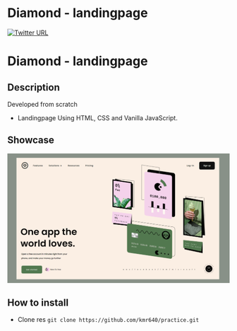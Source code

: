 # Diamond - landingpage

[![Twitter URL](https://img.shields.io/twitter/url/https/twitter.com/kmr640.svg?style=social&label=Follow%20%40kmr640)](https://twitter.com/kmr640)

# Diamond - landingpage

## Description
Developed from scratch

- Landingpage Using HTML, CSS and Vanilla JavaScript.

## Showcase

![diamond-img](https://github.com/kmr640/practice/blob/diamond-landingpage/diamond-landingpage.png)

## How to install
 - Clone res
```git clone https://github.com/kmr640/practice.git```
